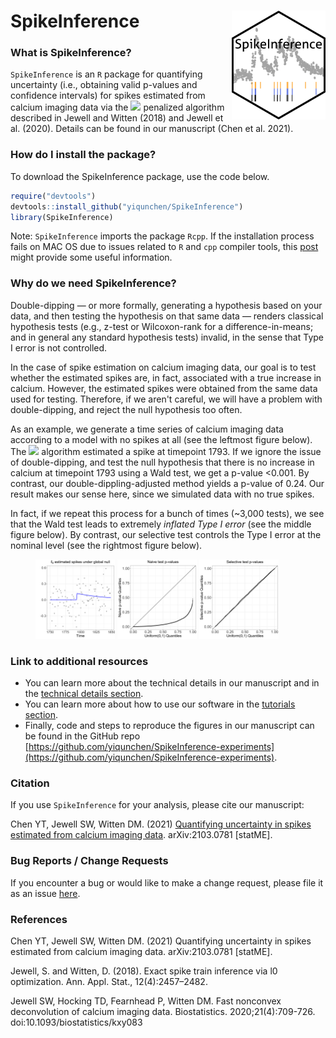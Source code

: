 # SpikeInference <img src="man/figures/spike_inference_hex.png" align="right" width="150px"/>

### What is SpikeInference?

`SpikeInference` is an `R` package for quantifying uncertainty (i.e., obtaining valid p-values and confidence intervals) for spikes estimated from calcium imaging data via the <img src="https://render.githubusercontent.com/render/math?math=\ell_0"> penalized algorithm described in Jewell and Witten (2018) and Jewell et al. (2020). Details can be found in our manuscript (Chen et al. 2021).

### How do I install the package?

To download the SpikeInference package, use the code below.
``` r
require("devtools")
devtools::install_github("yiqunchen/SpikeInference")
library(SpikeInference)
```
Note: `SpikeInference` imports the package `Rcpp`. If the installation process fails on MAC OS due to issues related to `R` and `cpp` compiler tools, this [post](https://thecoatlessprofessor.com/programming/cpp/r-compiler-tools-for-rcpp-on-macos/) might provide some useful information.

### Why do we need SpikeInference?
Double-dipping &mdash; or more formally, generating a hypothesis based on your data, and then testing the hypothesis on that same data &mdash; renders classical hypothesis tests (e.g., z-test or Wilcoxon-rank for a difference-in-means; and in general any standard hypothesis tests) invalid, in the sense that Type I error is not controlled.

In the case of spike estimation on calcium imaging data, our goal is to test whether the estimated spikes are, in fact, associated with a true increase in calcium. However, the estimated spikes were obtained from the same data used for testing. Therefore, if we aren't careful, we will have a problem with double-dipping, and reject the null hypothesis too often.

As an example, we generate a time series of calcium imaging data according to a model with no spikes at all (see the leftmost figure below). The <img src="https://render.githubusercontent.com/render/math?math=\ell_0"> algorithm estimated a spike at timepoint 1793. If we ignore the issue of double-dipping, and test the null hypothesis that there is no increase in calcium at timepoint 1793 using a Wald test, we get a  p-value <0.001. By contrast, our double-dippling-adjusted method yields a p-value of 0.24. Our result makes our sense here, since we simulated data with no true spikes. 

In fact, if we repeat this process for a bunch of times (~3,000 tests), we see that the Wald test leads to extremely *inflated Type I error* (see the middle figure below). By contrast, our selective test controls the Type I error at the nominal level (see the rightmost figure below).

<div>
<figure>
<img src="man/figures/demo_fig_pkg.png" alt="Illustrative example" width="30%" class="center">
<img src="man/figures/motivation_type_I_error_Wald.png" alt="1b" width="30%" class="center" alt>
<img src="man/figures/motivation_type_I_error_select.png" alt="1c" width="30%" class="center">
</figure>
</div>

### Link to additional resources
* You can learn more about the technical details in our manuscript and in the [technical details section](https://yiqunchen.github.io/SpikeInference/articles/technical_details.html). 
* You can learn more about how to use our software in the  [tutorials section](https://yiqunchen.github.io/SpikeInference/articles/Tutorials.html).
* Finally, code and steps to reproduce the figures in our manuscript can be found in the GitHub repo [https://github.com/yiqunchen/SpikeInference-experiments](https://github.com/yiqunchen/SpikeInference-experiments). 

### Citation

If you use `SpikeInference` for your analysis, please cite our manuscript:

Chen YT, Jewell SW, Witten DM. (2021) [Quantifying uncertainty in spikes estimated from calcium imaging data](https://arxiv.org/abs/2103.07818). arXiv:2103.0781 [statME].

### Bug Reports / Change Requests

If you encounter a bug or would like to make a change request, please file it as an issue [here](https://github.com/yiqunchen/SpikeInference/issues).

### References
Chen YT, Jewell SW, Witten DM. (2021) Quantifying uncertainty in spikes estimated from calcium imaging data. arXiv:2103.0781 [statME].

Jewell, S. and Witten, D. (2018). Exact spike train inference via l0 optimization. Ann. Appl. Stat., 12(4):2457–2482.

Jewell SW, Hocking TD, Fearnhead P, Witten DM. Fast nonconvex deconvolution of calcium imaging data. Biostatistics. 2020;21(4):709-726. doi:10.1093/biostatistics/kxy083

